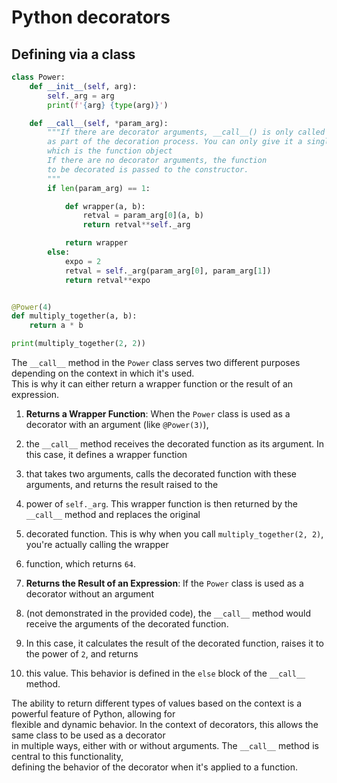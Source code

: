 # Python decorators


## Defining via a class

```python
class Power:
    def __init__(self, arg):
        self._arg = arg
        print(f'{arg} {type(arg)}')

    def __call__(self, *param_arg):
        """If there are decorator arguments, __call__() is only called once
        as part of the decoration process. You can only give it a single argument,
        which is the function object
        If there are no decorator arguments, the function
        to be decorated is passed to the constructor.
        """
        if len(param_arg) == 1:

            def wrapper(a, b):
                retval = param_arg[0](a, b)
                return retval**self._arg

            return wrapper
        else:
            expo = 2
            retval = self._arg(param_arg[0], param_arg[1])
            return retval**expo


@Power(4)
def multiply_together(a, b):
    return a * b

print(multiply_together(2, 2))
```


The `__call__` method in the `Power` class serves two different purposes depending on the context in which it's used.   
This is why it can either return a wrapper function or the result of an expression.

1. **Returns a Wrapper Function**: When the `Power` class is used as a decorator with an argument (like `@Power(3)`),
2. the `__call__` method receives the decorated function as its argument. In this case, it defines a wrapper function
3. that takes two arguments, calls the decorated function with these arguments, and returns the result raised to the
4.  power of `self._arg`. This wrapper function is then returned by the `__call__` method and replaces the original
5.  decorated function. This is why when you call `multiply_together(2, 2)`, you're actually calling the wrapper
6.  function, which returns `64`.

7. **Returns the Result of an Expression**: If the `Power` class is used as a decorator without an argument
8. (not demonstrated in the provided code), the `__call__` method would receive the arguments of the decorated function.
9.  In this case, it calculates the result of the decorated function, raises it to the power of `2`, and returns
10.  this value. This behavior is defined in the `else` block of the `__call__` method.

The ability to return different types of values based on the context is a powerful feature of Python, allowing for  
flexible and dynamic behavior. In the context of decorators, this allows the same class to be used as a decorator  
in multiple ways, either with or without arguments. The `__call__` method is central to this functionality,  
defining the behavior of the decorator when it's applied to a function.
